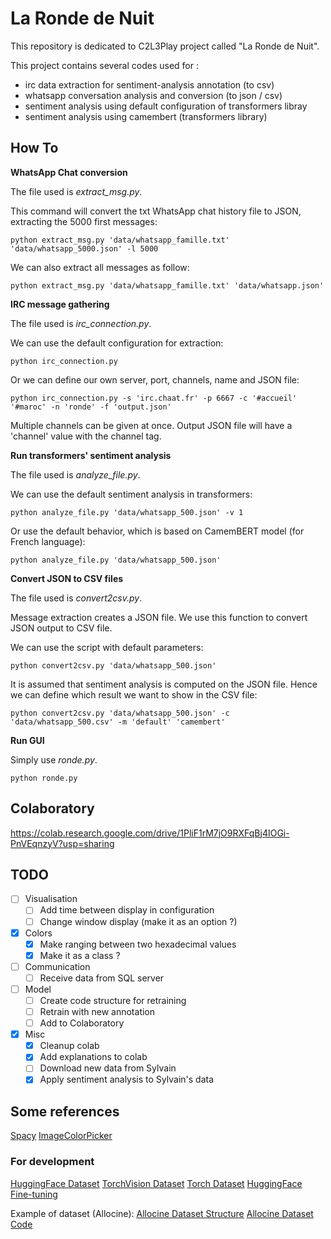 # La Ronde de Nuit

This repository is dedicated to C2L3Play project called "La Ronde de Nuit".

This project contains several codes used for :
   * irc data extraction for sentiment-analysis annotation (to csv)
   * whatsapp conversation analysis and conversion (to json / csv)
   * sentiment analysis using default configuration of transformers libray
   * sentiment analysis using camembert (transformers library)

## How To

**WhatsApp Chat conversion**

The file used is *extract_msg.py*.

This command will convert the txt WhatsApp chat history file to JSON, extracting the 5000 first messages:
``` 
python extract_msg.py 'data/whatsapp_famille.txt' 'data/whatsapp_5000.json' -l 5000
```

We can also extract all messages as follow:
``` 
python extract_msg.py 'data/whatsapp_famille.txt' 'data/whatsapp.json'
```

**IRC message gathering**

The file used is *irc_connection.py*.

We can use the default configuration for extraction:
``` 
python irc_connection.py
```

Or we can define our own server, port, channels, name and JSON file:
``` 
python irc_connection.py -s 'irc.chaat.fr' -p 6667 -c '#accueil' '#maroc' -n 'ronde' -f 'output.json'
```

Multiple channels can be given at once. Output JSON file will have a 'channel' value with the channel tag.

**Run transformers' sentiment analysis**

The file used is *analyze_file.py*.

We can use the default sentiment analysis in transformers:
``` 
python analyze_file.py 'data/whatsapp_500.json' -v 1
```

Or use the default behavior, which is based on CamemBERT model (for French language):
``` 
python analyze_file.py 'data/whatsapp_500.json'
```

**Convert JSON to CSV files**

The file used is *convert2csv.py*.

Message extraction creates a JSON file. We use this function to convert JSON output to CSV file.

We can use the script with default parameters:
``` 
python convert2csv.py 'data/whatsapp_500.json'
```

It is assumed that sentiment analysis is computed on the JSON file. Hence we can define which result we want to show in the CSV file:
``` 
python convert2csv.py 'data/whatsapp_500.json' -c 'data/whatsapp_500.csv' -m 'default' 'camembert'
```

**Run GUI**

Simply use *ronde.py*.

```
python ronde.py
```

## Colaboratory
https://colab.research.google.com/drive/1PliF1rM7jO9RXFqBj4IOGi-PnVEqnzyV?usp=sharing

## TODO

* [ ] Visualisation
  * [ ] Add time between display in configuration
  * [ ] Change window display (make it as an option ?)
* [x] Colors
  * [x] Make ranging between two hexadecimal values
  * [x] Make it as a class ?
* [ ] Communication
  * [ ] Receive data from SQL server
* [ ] Model
  * [ ] Create code structure for retraining
  * [ ] Retrain with new annotation
  * [ ] Add to Colaboratory
* [x] Misc
  * [x] Cleanup colab
  * [x] Add explanations to colab
  * [ ] Download new data from Sylvain
  * [x] Apply sentiment analysis to Sylvain's data
## Some references

[Spacy](https://spacy.io/)
[ImageColorPicker](https://imagecolorpicker.com/)

### For development

[HuggingFace Dataset](https://huggingface.co/docs/datasets/add_dataset.html)
[TorchVision Dataset](https://pytorch.org/vision/stable/datasets.html)
[Torch Dataset](https://pytorch.org/tutorials/beginner/data_loading_tutorial.html)
[HuggingFace Fine-tuning](https://huggingface.co/transformers/training.html)

Example of dataset (Allocine): 
[Allocine Dataset Structure](https://github.com/TheophileBlard/french-sentiment-analysis-with-bert/blob/master/allocine_dataset/create_dataset.ipynb)
[Allocine Dataset Code](https://github.com/huggingface/datasets/blob/master/datasets/allocine/allocine.py)
